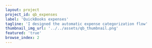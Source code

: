 ```yaml
---
layout: project
project_id: qb_expenses
label: 'QuickBooks expenses'
tagline: 'I designed the automatic expense categorization flow'
thumbnail_img_url: '../../assets/qb_thumbnail.png'
featured: 'true'
browse_index: 2
---
```

